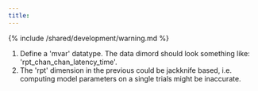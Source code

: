 ```yaml
---
title:
---
```


{% include /shared/development/warning.md %}

 1. Define a 'mvar' datatype. The data dimord should look something like: 'rpt_chan_chan_latency_time'.
 2. The 'rpt' dimension in the previous could be jackknife based, i.e. computing model parameters on a single trials might be inaccurate.
